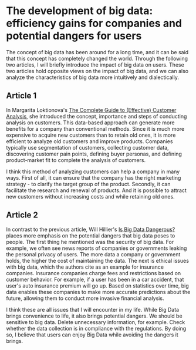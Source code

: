 # The development of big data: efficiency gains for companies and potential dangers for users

The concept of big data has been around for a long time, and it can be said that this concept has completely changed the world. Through the following two articles, I will briefly introduce the impact of big data on users. These two articles hold opposite views on the impact of big data, and we can also analyze the characteristics of big data more intuitively and dialectically.

## Article 1
In Margarita Loktionova's [The Complete Guide to (Effective) Customer Analysis](https://www.semrush.com/blog/complete-guide-to-customer-analysis/), she introduced the concept, importance and steps of conducting analysis on customers. This data-based approach can generate more benefits for a company than conventional methods. Since it is much more expensive to acquire new customers than to retain old ones, it is more efficient to analyze old customers and improve products. Companies typically use segmentation of customers, collecting customer data, discovering customer pain points, defining buyer personas, and defining product-market fit to complete the analysis of customers.

I think this method of analyzing customers can help a company in many ways. First of all, it can ensure that the company has the right marketing strategy - to clarify the target group of the product. Secondly, it can facilitate the research and renewal of products. And it is possible to attract new customers without increasing costs and while retaining old ones.

## Article 2
In contrast to the previous article, Will Hillier's [Is Big Data Dangerous?](https://careerfoundry.com/en/blog/data-analytics/is-big-data-dangerous/#what-are-the-risks-of-big-data) places more emphasis on the potential dangers that big data poses to people. The first thing he mentioned was the security of big data. For example, we often see news reports of companies or governments leaking the personal privacy of users. The more data a company or government holds, the higher the cost of maintaining the data. The next is ethical issues with big data, which the authors cite as an example for insurance companies. Insurance companies charge fees and restrictions based on customer behavior. For example, if a user has been in a car accident, that user's auto insurance premium will go up. Based on statistics over time, big data enables these companies to make more accurate predictions about the future, allowing them to conduct more invasive financial analysis.

I think these are all issues that I will encounter in my life. While Big Data brings convenience to life, it also brings potential dangers. We should be sensitive to big data. Delete unnecessary information, for example. Check whether the data collection is in compliance with the regulations. By doing so, I believe that users can enjoy Big Data while avoiding the dangers it brings.